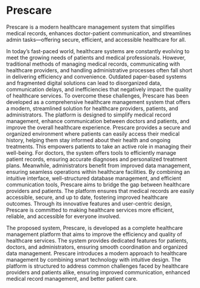# Prescare
Prescare is a modern healthcare management system that simplifies medical records, enhances doctor-patient communication, and streamlines admin tasks—offering secure, efficient, and accessible healthcare for all.

In today’s fast-paced world, healthcare systems are constantly evolving to meet the growing
needs of patients and medical professionals. However, traditional methods of managing medical
records, communicating with healthcare providers, and handling administrative processes often
fall short in delivering efficiency and convenience. Outdated paper-based systems and
fragmented digital solutions can lead to disorganized data, communication delays, and
inefficiencies that negatively impact the quality of healthcare services.
To overcome these challenges, Prescare has been developed as a comprehensive healthcare
management system that offers a modern, streamlined solution for healthcare providers, patients,
and administrators. The platform is designed to simplify medical record management, enhance
communication between doctors and patients, and improve the overall healthcare experience.
Prescare provides a secure and organized environment where patients can easily access their
medical history, helping them stay informed about their health and ongoing treatments. This
empowers patients to take an active role in managing their well-being. For doctors, the system
offers tools to efficiently manage patient records, ensuring accurate diagnoses and personalized
treatment plans. Meanwhile, administrators benefit from improved data management, ensuring
seamless operations within healthcare facilities.
By combining an intuitive interface, well-structured database management, and efficient
communication tools, Prescare aims to bridge the gap between healthcare providers and patients.
The platform ensures that medical records are easily accessible, secure, and up to date, fostering
improved healthcare outcomes. Through its innovative features and user-centric design, Prescare
is committed to making healthcare services more efficient, reliable, and accessible for everyone
involved.

The proposed system, Prescare, is developed as a complete healthcare management platform that
aims to improve the efficiency and quality of healthcare services. The system provides dedicated
features for patients, doctors, and administrators, ensuring smooth coordination and organized
data management.
Prescare introduces a modern approach to healthcare management by combining smart
technology with intuitive design. The platform is structured to address common challenges faced
by healthcare providers and patients alike, ensuring improved communication, enhanced medical
record management, and better patient care.
